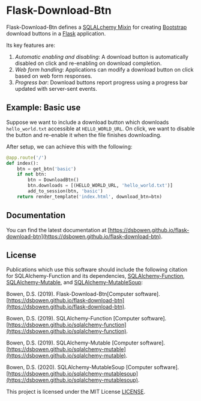 # Flask-Download-Btn

Flask-Download-Btn defines a [SQLALchemy Mixin](https://docs.sqlalchemy.org/en/13/orm/extensions/declarative/mixins.html) for creating [Bootstrap](https://getbootstrap.com/) download buttons in a [Flask](https://palletsprojects.com/p/flask/) application.

Its key features are:
1. *Automatic enabling and disabling*: A download button is automatically disabled on click and re-enabling on download completion.
2. *Web form handling*: Applications can modify a download button on click based on web form responses.
3. *Progress bar*: Download buttons report progress using a progress bar updated with server-sent events.

## Example: Basic use

Suppose we want to include a download button which downloads `hello_world.txt` accessible at `HELLO_WORLD_URL`. On click, we want to disable the button and re-enable it when the file finishes downloading.

After setup, we can achieve this with the following:

```python
@app.route('/')
def index():
    btn = get_btn('basic')
    if not btn:
        btn = DownloadBtn()
        btn.downloads = [(HELLO_WORLD_URL, 'hello_world.txt')]
        add_to_session(btn, 'basic')
    return render_template('index.html', download_btn=btn)
```

## Documentation

You can find the latest documentation at [https://dsbowen.github.io/flask-download-btn](https://dsbowen.github.io/flask-download-btn).

## License

Publications which use this software should include the following citation for SQLAlchemy-Function and its dependencies, [SQLAlchemy-Function](https://dsbowen.github.io/sqlalchemy-function), [SQLAlchemy-Mutable](https://dsbowen.github.io/sqlalchemy-mutable), and [SQLAlchemy-MutableSoup](https://dsbowen.github.io.sqlalchemy-mutablesoup):

Bowen, D.S. (2019). Flask-Download-Btn\[Computer software\]. [https://dsbowen.github.io/flask-download-btn](https://dsbowen.github.io/flask-download-btn).

Bowen, D.S. (2019). SQLAlchemy-Function \[Computer software\]. [https://dsbowen.github.io/sqlalchemy-function](https://dsbowen.github.io/sqlalchemy-function).

Bowen, D.S. (2019). SQLAlchemy-Mutable \[Computer software\]. [https://dsbowen.github.io/sqlalchemy-mutable](https://dsbowen.github.io/sqlalchemy-mutable).

Bowen, D.S. (2020). SQLAlchemy-MutableSoup [Computer software]. [https://dsbowen.github.io/sqlalchemy-mutablesoup](https://dsbowen.github.io/sqlalchemy-mutablesoup).

This project is licensed under the MIT License [LICENSE](https://github.com/dsbowen/flask-download-btn/blob/master/LICENSE).